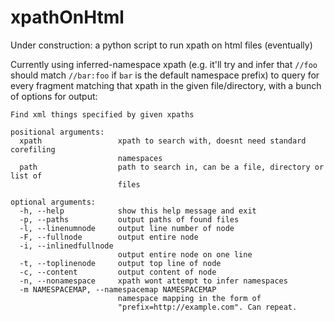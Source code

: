 # xpathOnHtml
Under construction: a python script to run xpath on html files (eventually)

Currently using inferred-namespace xpath (e.g. it'll try and infer that `//foo` should match `//bar:foo` if `bar` is the default namespace prefix) to query for every fragment matching that xpath in the given file/directory, with a bunch of options for output:

```
Find xml things specified by given xpaths

positional arguments:
  xpath                 xpath to search with, doesnt need standard corefiling
                        namespaces
  path                  path to search in, can be a file, directory or list of
                        files

optional arguments:
  -h, --help            show this help message and exit
  -p, --paths           output paths of found files
  -l, --linenumnode     output line number of node
  -F, --fullnode        output entire node
  -i, --inlinedfullnode
                        output entire node on one line
  -t, --toplinenode     output top line of node
  -c, --content         output content of node
  -n, --nonamespace     xpath wont attempt to infer namespaces
  -m NAMESPACEMAP, --namespacemap NAMESPACEMAP
                        namespace mapping in the form of
                        "prefix=http://example.com". Can repeat.
```
